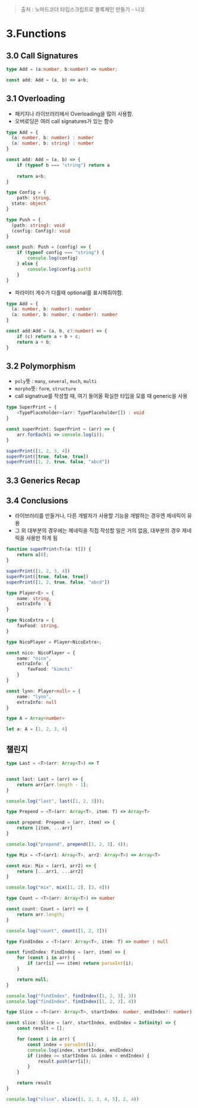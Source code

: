 > 출처 : 노마드코더 타입스크립트로 블록체인 만들기 - 니꼬

# 3.Functions

## 3.0 Call Signatures
```ts
type Add = (a:number, b:number) => number;

const add: Add = (a, b) => a+b;
```
## 3.1 Overloading
- 패키지나 라이브러리에서 Overloading을 많이 사용함.
- 오버로딩은 여러 call signatures가 있는 함수
```ts
type Add = {
  (a: number, b: number) : number
  (a: number, b: string) : number
}

const add: Add = (a, b) => {
    if (typeof b === "string") return a
  
    return a+b;
}
```

```ts
type Config = {
    path: string,
  state: object
}

type Push = {
  (path: string): void
  (config: Config): void
}

const push: Push = (config) => {
    if (typeof config === "string") {
        console.log(config)
    } else {
        console.log(config.path)
    }
}
```
- 파라미터 게수가 다를때 optional를 표시해줘야함.
```ts
type Add = {
  (a: number, b: number): number
  (a: number, b: number, c:number): number
}

const add:Add = (a, b, c?:number) => {
    if (c) return a + b + c;
    return a + b;
}
```

## 3.2 Polymorphism
- `poly`뜻 : `many`, `several`, `much`, `multi`
- `morpho`뜻: `form`, `structure`
- call signatrue를 작성할 때, 여기 들어올 확실한 타입을 모를 때 generic을 사용
```ts
type SuperPrint = {
    <TypePlaceholder>(arr: TypePlaceholder[]) : void
}

const superPrint: SuperPrint = (arr) => {
    arr.forEach(i => console.log(i));
}

superPrint([1, 2, 3, 4])
superPrint([true, false, true])
superPrint([1, 2, true, false, "abcd"])
```
## 3.3 Generics Recap

## 3.4 Conclusions
- 라이브러리를 만들거나, 다른 개발자가 사용할 기능을 개발하는 경우엔 제네릭이 유용
- 그 외 대부분의 경우에는 제네릭을 직접 작성할 일은 거의 없음, 대부분의 경우 제네릭을 사용만 하게 됨
```ts
function superPrint<T>(a: t[]) {
    return a[0];
}

superPrint([1, 2, 3, 4])
superPrint([true, false, true])
superPrint([1, 2, true, false, "abcd"])
```
```ts
type Player<E> = {
    name: string,
    extraInfo : E
}

type NicoExtra = {
    favFood: string,
}

type NicoPlayer = Player<NicoExtra>;

const nico: NicoPlayer = {
    name: "nico",
    extraInfo: {
        favFood: "kimchi"
    }
}

const lynn: Player<null> = {
    name: "lynn",
    extraInfo: null
}
```
```ts
type A = Array<number>

let a: A = [1, 2, 3, 4]
```

## 챌린지
```ts
type Last = <T>(arr: Array<T>) => T


const last: Last = (arr) => {
    return arr[arr.length - 1];
}

console.log("last", last([1, 2, 3]));

type Prepend = <T>(arr: Array<T>, item: T) => Array<T>

const prepend: Prepend = (arr, item) => {
    return [item, ...arr]
}

console.log("prepend", prepend([1, 2, 3], 4));

type Mix = <T>(arr1: Array<T>, arr2: Array<T>) => Array<T>

const mix: Mix = (arr1, arr2) => {
    return [...arr1, ...arr2]
}

console.log("mix", mix([1, 2], [3, 4]))

type Count = <T>(arr: Array<T>) => number

const count: Count = (arr) => {
    return arr.length;
}

console.log("count", count([1, 2, 3]))

type FindIndex = <T>(arr: Array<T>, item: T) => number | null

const findIndex: FindIndex = (arr, item) => {
    for (const i in arr) {
        if (arr[i] === item) return parseInt(i);
    }

    return null;
}

console.log("findIndex", findIndex([1, 2, 3], 3))
console.log("findIndex", findIndex([1, 2, 3], 4))

type Slice = <T>(arr: Array<T>, startIndex: number, endIndex?: number) => Array<T>

const slice: Slice = (arr, startIndex, endIndex = Infinity) => {
    const result = [];

    for (const i in arr) {
        const index = parseInt(i);
        console.log(index, startIndex, endIndex)
        if (index >= startIndex && index < endIndex) {
            result.push(arr[i]);
        }
    }

    return result
}

console.log("slice", slice([1, 2, 3, 4, 5], 2, 4))
```
